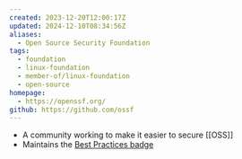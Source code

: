 ```yaml
---
created: 2023-12-20T12:00:17Z
updated: 2024-12-10T08:34:56Z
aliases:
  - Open Source Security Foundation
tags:
  - foundation
  - linux-foundation
  - member-of/linux-foundation
  - open-source
homepage:
  - https://openssf.org/
github: https://github.com/ossf
---
```

- A community working to make it easier to secure [[OSS]]
- Maintains the [Best Practices badge](https://www.bestpractices.dev/en)